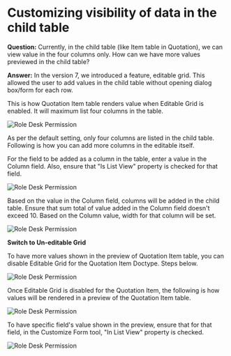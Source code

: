 <!-- add-breadcrumbs -->
# Customizing visibility of data in the child table

**Question:** Currently, in the child table (like Item table in Quotation), we can view value in the four columns only. How can we have more values previewed in the child table?

**Answer:** In the version 7, we introduced a feature, editable grid. This allowed the user to add values in the child table without opening dialog box/form for each row.

This is how Quotation Item table renders value when Editable Grid is enabled. It will maximum list four columns in the table.

<img alt="Role Desk Permission" class="screenshot" src="{{docs_base_url}}/assets/img/articles/child-1.png">

As per the default setting, only four columns are listed in the child table. Following is how you can add more columns in the editable itself.

For the field to be added as a column in the table, enter a value in the Column field. Also, ensure that "Is List View" property is checked for that field.

<img alt="Role Desk Permission" class="screenshot" src="{{docs_base_url}}/assets/img/articles/child-2.png">

Based on the value in the Column field, columns will be added in the child table. Ensure that sum total of value added in the Column field doesn't exceed 10. Based on the Column value, width for that column will be set.

<img alt="Role Desk Permission" class="screenshot" src="{{docs_base_url}}/assets/img/articles/child-3.png">

**Switch to Un-editable Grid**

To have more values shown in the preview of Quotation Item table, you can disable Editable Grid for the Quotation Item Doctype. Steps below.

<img alt="Role Desk Permission" class="screenshot" src="{{docs_base_url}}/assets/img/articles/child-4.gif">

Once Editable Grid is disabled for the Quotation Item, the following is how values will be rendered in a preview of the Quotation Item table.

<img alt="Role Desk Permission" class="screenshot" src="{{docs_base_url}}/assets/img/articles/child-5.png">

To have specific field's value shown in the preview, ensure that for that field, in the Customize Form tool, "In List View" property is checked.

<img alt="Role Desk Permission" class="screenshot" src="{{docs_base_url}}/assets/img/articles/child-6.png">